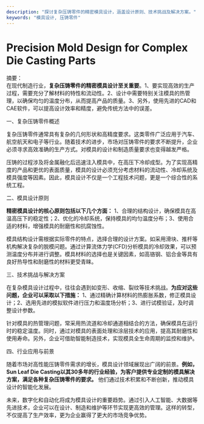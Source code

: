 ```yaml
---
description: "探讨复杂压铸零件的精密模具设计，涵盖设计原则、技术挑战及解决方案。"
keywords: "模具设计, 压铸零件"
---
```

# Precision Mold Design for Complex Die Casting Parts

摘要：  
在现代制造行业，**复杂压铸零件的精密模具设计至关重要**。1、要实现高效的生产过程，需要充分了解材料的特性和流动性。2、设计中需要特别关注模具的热管理，以确保均匀的温度分布，从而提高产品的质量。3、另外，使用先进的CAD和CAE软件，可以提高设计效率和精度，避免传统方法中的误差。

一、复杂压铸零件概述

复杂压铸零件通常具有复杂的几何形状和高精度要求。这类零件广泛应用于汽车、航空航天和电子等行业。随着技术的进步，市场对压铸零件的要求不断提升，企业必须寻求高效准确的生产方式。对模具的设计和制造质量要求也变得越发严格。

压铸的过程涉及将金属融化后迅速注入模具中，在高压下冷却成型。为了实现高精度的产品和更优的表面质量，模具的设计必须充分考虑材料的流动性、冷却系统及模具强度等因素。因此，模具设计不仅是一个工程技术问题，更是一个综合性的系统工程。

二、模具设计原则

**精密模具设计的核心原则包括以下几个方面：** 1、合理的结构设计，确保模具在高温高压下的稳定性；2、优化的冷却系统，保持模具的均匀温度分布；3、使用合适的材料，增强模具的耐磨性和抗腐蚀性。

模具结构设计需根据实际零件的特点，选择合理的设计方案。如采用滑块、推杆等机构解决复杂的脱模问题。通过计算流体力学(CFD)分析模具的冷却效果，可以预测温度分布并进行调整。模具材料的选择也是关键因素，如高铬钢、铝合金等具有良好热导性和耐磨性的材料更受青睐。

三、技术挑战与解决方案

在复杂模具设计过程中，往往会遇到如变形、收缩、裂纹等技术挑战。**为应对这些问题，企业可以采取以下措施：** 1、通过精确计算材料的热膨胀系数，修正模具设计；2、选用先进的模拟软件进行压力和温度场分析；3、进行试模验证，及时调整设计参数。

针对模具的热管理问题，常采用热流道和冷却通道相结合的方法，确保模具在运行时的稳定温度。同时，通过对模具的表面处理和涂层技术的应用，提高其耐磨性和使用寿命。另外，企业可借助智能制造技术，实现模具全生命周期的监控和维护。

四、行业应用与前景

随着市场对高性能压铸零件需求的增长，模具设计领域展现出广阔的前景。**例如，Sun Leaf Die Casting以其30多年的行业经验，为客户提供专业定制的模具解决方案，满足各种复杂压铸零件的要求。** 他们通过技术积累和不断创新，推动模具设计的智能化发展。

未来，数字化和自动化将成为模具设计的重要趋势。通过引入人工智能、大数据等先进技术，企业可以在设计、制造和维护等环节实现更高效的管理。这样的转型，不仅提高了生产效率，更为企业赢得了更大的市场竞争优势。

